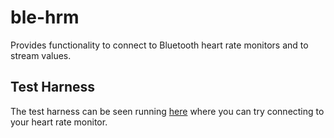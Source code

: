 # ble-hrm

Provides functionality to connect to Bluetooth heart rate monitors and to stream values.

## Test Harness

The test harness can be seen running [here](https://roaders.github.io/ble-hrm/) where you can try connecting to your heart rate monitor.